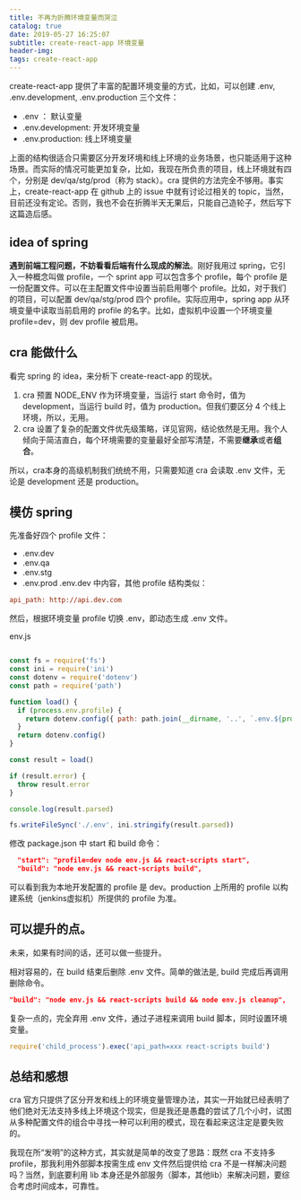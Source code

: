 ```yaml
---
title: 不再为折腾环境变量而哭泣
catalog: true
date: 2019-05-27 16:25:07
subtitle: create-react-app 环境变量
header-img:
tags: create-react-app
---
```


create-react-app 提供了丰富的配置环境变量的方式，比如，可以创建 .env, .env.development, .env.production 三个文件：
* .env ： 默认变量
* .env.development: 开发环境变量
* .env.production: 线上环境变量

上面的结构很适合只需要区分开发环境和线上环境的业务场景，也只能适用于这种场景。而实际的情况可能更加复杂，比如，我现在所负责的项目，线上环境就有四个，分别是 dev/qa/stg/prod（称为 stack）。cra 提供的方法完全不够用。事实上，create-react-app 在 github 上的 issue 中就有讨论过相关的 topic，当然，目前还没有定论。否则，我也不会在折腾半天无果后，只能自己造轮子，然后写下这篇造后感。

## idea of spring
**遇到前端工程问题，不妨看看后端有什么现成的解法**。刚好我用过 spring，它引入一种概念叫做 profile，一个 sprint app 可以包含多个 profile，每个 profile 是一份配置文件。可以在主配置文件中设置当前启用哪个 profile。比如，对于我们的项目，可以配置 dev/qa/stg/prod 四个 profile。实际应用中，spring app 从环境变量中读取当前启用的 profile 的名字。比如，虚拟机中设置一个环境变量 profile=dev，则 dev profile 被启用。

## cra 能做什么
看完 spring 的 idea，来分析下 create-react-app 的现状。
1. cra 预置 NODE_ENV 作为环境变量，当运行 start 命令时，值为 development，当运行 build 时，值为 production。但我们要区分 4 个线上环境，所以，无用。
2. cra 设置了复杂的配置文件优先级策略，详见官网，结论依然是无用。我个人倾向于简洁直白，每个环境需要的变量最好全部写清楚，不需要**继承**或者**组合**。

所以，cra本身的高级机制我们统统不用，只需要知道 cra 会读取 .env 文件，无论是 development 还是 production。

## 模仿 spring
先准备好四个 profile 文件：
* .env.dev
* .env.qa
* .env.stg
* .env.prod
.env.dev 中内容，其他 profile 结构类似：
```ini
api_path: http://api.dev.com
```
然后，根据环境变量 profile 切换 .env，即动态生成 .env 文件。

env.js
```js

const fs = require('fs')
const ini = require('ini')
const dotenv = require('dotenv')
const path = require('path')

function load() {
  if (process.env.profile) {
    return dotenv.config({ path: path.join(__dirname, '..', `.env.${process.env.profile}`) })
  }
  return dotenv.config()
}

const result = load()

if (result.error) {
  throw result.error
}

console.log(result.parsed)

fs.writeFileSync('./.env', ini.stringify(result.parsed))
```

修改 package.json 中 start 和 build 命令：

```json
  "start": "profile=dev node env.js && react-scripts start",
  "build": "node env.js && react-scripts build",
```

可以看到我为本地开发配置的 profile 是 dev。production 上所用的 profile 以构建系统（jenkins虚拟机）所提供的 profile 为准。

## 可以提升的点。
未来，如果有时间的话，还可以做一些提升。

相对容易的，在 build 结束后删除 .env 文件。简单的做法是, build 完成后再调用删除命令。
```json
"build": "node env.js && react-scripts build && node env.js cleanup",
```

复杂一点的，完全弃用 .env 文件，通过子进程来调用 build 脚本，同时设置环境变量。

```js
require('child_process').exec('api_path=xxx react-scripts build')
```

## 总结和感想
cra 官方只提供了区分开发和线上的环境变量管理办法，其实一开始就已经表明了他们绝对无法支持多线上环境这个现实，但是我还是愚蠢的尝试了几个小时，试图从多种配置文件的组合中寻找一种可以利用的模式，现在看起来这注定是要失败的。

我现在所“发明”的这种方式，其实就是简单的改变了思路：既然 cra 不支持多 profile，那我利用外部脚本按需生成 env 文件然后提供给 cra 不是一样解决问题吗？当然，到底要利用 lib 本身还是外部服务（脚本，其他lib）来解决问题，要综合考虑时间成本，可靠性。
